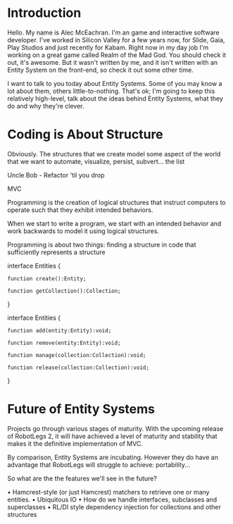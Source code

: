 # Introduction

Hello. My name is Alec McEachran. I'm an game and interactive software developer. I've worked in Silicon Valley for a few years now, for Slide, Gaia, Play Studios and just recently for Kabam. Right now in my day job I'm working on a great game called Realm of the Mad God. You should check it out, it's awesome. But it wasn't written by me, and it isn't written with an Entity System on the front-end, so check it out some other time.

I want to talk to you today about Entity Systems. Some of you may know a lot about them, others little-to-nothing. That's ok; I'm going to keep this relatively high-level, talk about the ideas behind Entity Systems, what they do and why they're clever.

# Coding is About Structure

Obviously. The structures that we create model some aspect of the world that we want to automate, visualize, persist, subvert... the list 

Uncle Bob - Refactor 'til you drop

MVC





Programming is the creation of logical structures that instruct computers to operate such that they exhibit intended behaviors.

When we start to write a program, we start with an intended behavior and  work backwards to model it using logical structures.


Programming is about two things: finding a structure in code that sufficiently represents a structure 

interface Entities
{
    
    function create():Entity;

    function getCollection():Collection;

}

interface Entities
{
    
    function add(entity:Entity):void;

    function remove(entity:Entity):void;

    function manage(collection:Collection):void;

    function release(collection:Collection):void;

}



Future of Entity Systems
========================

Projects go through various stages of maturity. With the upcoming release of RobotLegs 2, it will have achieved a level of maturity and stability that makes it the definitive implementation of MVC.

By comparison, Entity Systems are incubating. However they do have an advantage that RobotLegs will struggle to achieve: portability...

So what are the the features we'll see in the future?

• Hamcrest-style (or just Hamcrest) matchers to retrieve one or many entities.
• Ubiquitous IO
• How do we handle interfaces, subclasses and superclasses
• RL/DI style dependency injection for collections and other structures